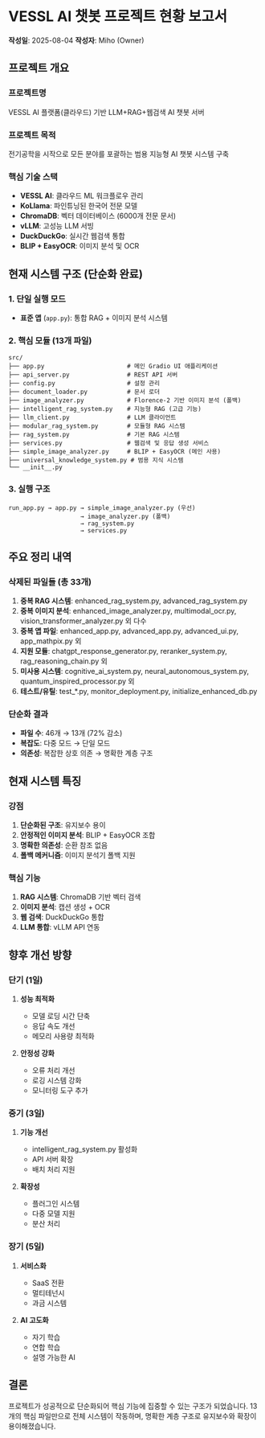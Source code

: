 # VESSL AI 챗봇 프로젝트 현황 보고서

**작성일**: 2025-08-04
**작성자**: Miho (Owner)

## 프로젝트 개요

### 프로젝트명
VESSL AI 플랫폼(클라우드) 기반 LLM+RAG+웹검색 AI 챗봇 서버

### 프로젝트 목적
전기공학을 시작으로 모든 분야를 포괄하는 범용 지능형 AI 챗봇 시스템 구축

### 핵심 기술 스택
- **VESSL AI**: 클라우드 ML 워크플로우 관리
- **KoLlama**: 파인튜닝된 한국어 전문 모델
- **ChromaDB**: 벡터 데이터베이스 (6000개 전문 문서)
- **vLLM**: 고성능 LLM 서빙
- **DuckDuckGo**: 실시간 웹검색 통합
- **BLIP + EasyOCR**: 이미지 분석 및 OCR

## 현재 시스템 구조 (단순화 완료)

### 1. 단일 실행 모드
- **표준 앱** (`app.py`): 통합 RAG + 이미지 분석 시스템

### 2. 핵심 모듈 (13개 파일)
```
src/
├── app.py                       # 메인 Gradio UI 애플리케이션
├── api_server.py                # REST API 서버
├── config.py                    # 설정 관리
├── document_loader.py           # 문서 로더
├── image_analyzer.py            # Florence-2 기반 이미지 분석 (폴백)
├── intelligent_rag_system.py    # 지능형 RAG (고급 기능)
├── llm_client.py                # LLM 클라이언트
├── modular_rag_system.py        # 모듈형 RAG 시스템
├── rag_system.py                # 기본 RAG 시스템
├── services.py                  # 웹검색 및 응답 생성 서비스
├── simple_image_analyzer.py     # BLIP + EasyOCR (메인 사용)
├── universal_knowledge_system.py # 범용 지식 시스템
└── __init__.py
```

### 3. 실행 구조
```
run_app.py → app.py → simple_image_analyzer.py (우선)
                    → image_analyzer.py (폴백)
                    → rag_system.py
                    → services.py
```

## 주요 정리 내역

### 삭제된 파일들 (총 33개)
1. **중복 RAG 시스템**: enhanced_rag_system.py, advanced_rag_system.py
2. **중복 이미지 분석**: enhanced_image_analyzer.py, multimodal_ocr.py, vision_transformer_analyzer.py 외 다수
3. **중복 앱 파일**: enhanced_app.py, advanced_app.py, advanced_ui.py, app_mathpix.py 외
4. **지원 모듈**: chatgpt_response_generator.py, reranker_system.py, rag_reasoning_chain.py 외
5. **미사용 시스템**: cognitive_ai_system.py, neural_autonomous_system.py, quantum_inspired_processor.py 외
6. **테스트/유틸**: test_*.py, monitor_deployment.py, initialize_enhanced_db.py

### 단순화 결과
- **파일 수**: 46개 → 13개 (72% 감소)
- **복잡도**: 다중 모드 → 단일 모드
- **의존성**: 복잡한 상호 의존 → 명확한 계층 구조

## 현재 시스템 특징

### 강점
1. **단순화된 구조**: 유지보수 용이
2. **안정적인 이미지 분석**: BLIP + EasyOCR 조합
3. **명확한 의존성**: 순환 참조 없음
4. **폴백 메커니즘**: 이미지 분석기 폴백 지원

### 핵심 기능
1. **RAG 시스템**: ChromaDB 기반 벡터 검색
2. **이미지 분석**: 캡션 생성 + OCR
3. **웹 검색**: DuckDuckGo 통합
4. **LLM 통합**: vLLM API 연동

## 향후 개선 방향

### 단기 (1일)
1. **성능 최적화**
   - 모델 로딩 시간 단축
   - 응답 속도 개선
   - 메모리 사용량 최적화

2. **안정성 강화**
   - 오류 처리 개선
   - 로깅 시스템 강화
   - 모니터링 도구 추가

### 중기 (3일)
1. **기능 개선**
   - intelligent_rag_system.py 활성화
   - API 서버 확장
   - 배치 처리 지원

2. **확장성**
   - 플러그인 시스템
   - 다중 모델 지원
   - 분산 처리

### 장기 (5일)
1. **서비스화**
   - SaaS 전환
   - 멀티테넌시
   - 과금 시스템

2. **AI 고도화**
   - 자기 학습
   - 연합 학습
   - 설명 가능한 AI

## 결론

프로젝트가 성공적으로 단순화되어 핵심 기능에 집중할 수 있는 구조가 되었습니다.
13개의 핵심 파일만으로 전체 시스템이 작동하며, 명확한 계층 구조로 
유지보수와 확장이 용이해졌습니다.